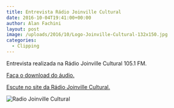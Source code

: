 ```yaml
---
title: Entrevista Rádio Joinville Cultural
date: 2016-10-04T19:41:00+00:00
author: Alan Fachini
layout: post
image: /uploads/2016/10/Logo-Joinville-Cultural-132x150.jpg
categories:
  - Clipping
---
```

Entrevista realizada na Rádio Joinville Cultural 105.1 FM.

[Faça o download do áudio.](https://drive.google.com/open?id=0B-eZUi1eLioIcVhDY1RCdzkzQUE)

[Escute no site da Rádio Joinville Cultural.](https://radio.joinville.sc.gov.br/radio?filtrar=&keyword=fab+lab&filtro=Escolha+o+Per%C3%ADodo&categoria=)

![Radio Joinville Cultural]({{site.baseurl}}/uploads/2016/10/Logo-Joinville-Cultural-264x300.jpg)

